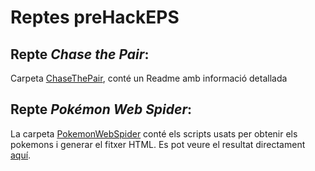 # Reptes preHackEPS

## Repte *Chase the Pair*:

Carpeta [ChaseThePair](./ChaseThePair), conté un Readme amb informació detallada

## Repte *Pokémon Web Spider*:

La carpeta [PokemonWebSpider](./PokemonWebSpider) conté els scripts usats per obtenir els pokemons i generar el fitxer HTML. 
Es pot veure el resultat directament [aquí](https://diviloper.github.io/HackEPS/PokemonWebSpider/lib/web/).
